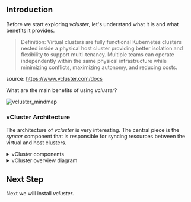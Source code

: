 ## Introduction

Before we start exploring _vcluster_, let's understand what it is and what benefits it provides.

> Definition: Virtual clusters are fully functional Kubernetes clusters nested inside a physical host cluster providing better isolation and flexibility to support multi-tenancy. Multiple teams can operate independently within the same physical infrastructure while minimizing conflicts, maximizing autonomy, and reducing costs.

source: https://www.vcluster.com/docs

What are the main benefits of using _vcluster_?

![vcluster_mindmap](http://www.plantuml.com/plantuml/proxy?cache=yes&src=https://raw.githubusercontent.com/Piotr1215/cloudrumble/master/diagrams/vcluster_mindmap.puml&fmt=png)

### vCluster Architecture

The architecture of _vcluster_ is very interesting. The central piece is the
_syncer_ component that is responsible for syncing resources between the virtual
and host clusters. 

<details>
<summary>vCluster components</summary>
<img src="http://www.plantuml.com/plantuml/proxy?cache=yes&src=https://raw.githubusercontent.com/Piotr1215/cloudrumble/master/diagrams/vcluster-components.puml&fmt=png" alt="vcluster">
<sub>source: author based on https://www.vcluster.com/docs/vcluster/architecture/</sub>
</details>

<details>
<summary>vCluster overview diagram</summary>

![vCluster Overview](./assets/vcluster-flowchart.png)

| **Feature**             | **Benefit**                               |
| ----------------------- | ----------------------------------------- |
| Full Kubernetes API     | Certified Kubernetes distribution         |
| Flexible isolation      | Separate control plane per team           |
| Resource efficiency     | Shared infrastructure, isolated workloads |
| Sub-minute provisioning | Instant test/dev/ci environments          |

> **vCluster** = Containerized Kubernetes inside a Pod!

</details>

## Next Step

Next we will install _vcluster_.
